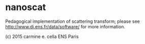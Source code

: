 # nanoscat

Pedagogical implementation of scattering transform; please see http://www.di.ens.fr/data/software/ for more information.

(c) 2015 carmine e. cella
ENS Paris
